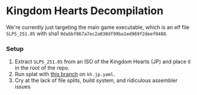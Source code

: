 # Kingdom Hearts Decompilation

We're currently just targeting the main game executable, which is an elf file `SLPS_251.05` with sha1 `9dabbf867a7ec2a030df99ba1ed969f2deef0488`. 

### Setup

1. Extract `SLPS_251.05` from an ISO of the Kingdom Hearts (JP) and place it in the root of the repo.
2. Run splat with [this branch](https://github.com/ethteck/splat/tree/ps2) on `kh.jp.yaml`.
3. Cry at the lack of file splits, build system, and ridiculous assembler issues
